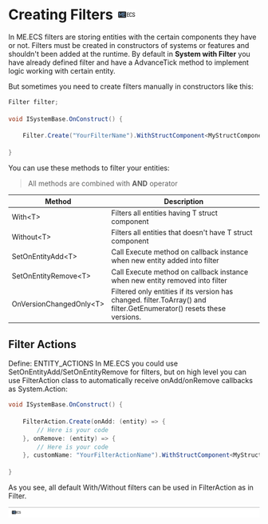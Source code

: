 # Creating Filters [![](Logo-Tiny.png)](/../../#glossary)
In ME.ECS filters are storing entities with the certain components they have or not.
Filters must be created in constructors of systems or features and shouldn't been added at the runtime.
By default in **System with Filter** you have already defined filter and have a AdvanceTick method to implement logic working with certain entity.

But sometimes you need to create filters manually in constructors like this:
```csharp
Filter filter;

void ISystemBase.OnConstruct() {

    Filter.Create("YourFilterName").WithStructComponent<MyStructComponent>().WithoutComponent<MyComponent>().Push(ref this.filter);

}
```

You can use these methods to filter your entities:
> All methods are combined with **AND** operator

| Method | Description |
| ----- | ----- |
| With\<T\> | Filters all entities having T struct component |
| Without\<T\> | Filters all entities that doesn't have T struct component |
| SetOnEntityAdd\<T\> | Call Execute method on callback instance when new entity added into filter |
| SetOnEntityRemove\<T\> | Call Execute method on callback instance when new entity removed into filter |
| OnVersionChangedOnly\<T\> | Filtered only entities if its version has changed. filter.ToArray() and filter.GetEnumerator() resets these versions. |

## Filter Actions
Define: ENTITY_ACTIONS
In ME.ECS you could use SetOnEntityAdd/SetOnEntityRemove for filters, but on high level you can use FilterAction class to automatically receive onAdd/onRemove callbacks as System.Action:

```csharp
void ISystemBase.OnConstruct() {

    FilterAction.Create(onAdd: (entity) => {
        // Here is your code
    }, onRemove: (entity) => {
        // Here is your code
    }, customName: "YourFilterActionName").WithStructComponent<MyStructComponent>().WithoutComponent<MyComponent>().Push();

}
```

As you see, all default With/Without filters can be used in FilterAction as in Filter.

[![](Footer.png)](/../../#glossary)
